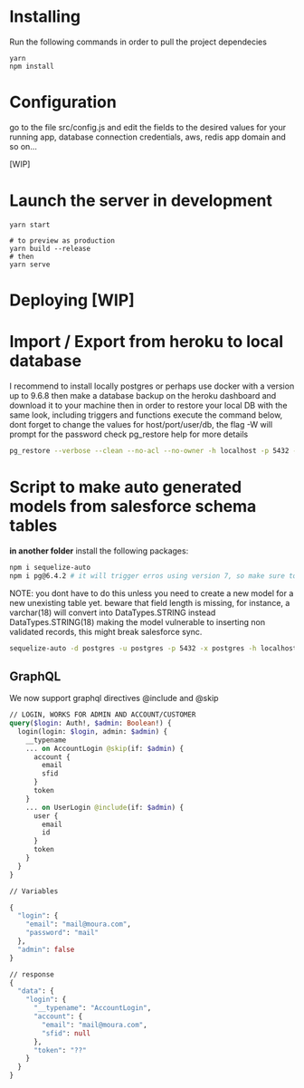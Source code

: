 # Installing

Run the following commands in order to pull the project dependecies
```
yarn
npm install
```

# Configuration

go to the file src/config.js and edit the fields to the desired values for your running app,
database connection credentials, aws, redis app domain and so on...

[WIP]

# Launch the server in development
```
yarn start

# to preview as production
yarn build --release
# then
yarn serve
```

# Deploying [WIP]

# Import / Export from heroku to local database

I recommend to install locally postgres or perhaps use docker with a version up to 9.6.8
then make a database backup on the heroku dashboard and download it to your machine
then in order to restore your local DB with the same look, including triggers and functions
execute the command below, dont forget to change the values for host/port/user/db, the flag -W will prompt for the password
check pg_restore help for more details

```bash
pg_restore --verbose --clean --no-acl --no-owner -h localhost -p 5432 -U postgres -d postgres -W path/to/my/heroku_database_dump_file
```


# Script to make auto generated models from salesforce schema tables

**in another folder** install the following packages:

```bash
npm i sequelize-auto
npm i pg@6.4.2 # it will trigger erros using version 7, so make sure to use this version
```

NOTE: you dont have to do this unless you need to create a new model for a new unexisting table yet.
beware that field length is missing, for instance, a varchar(18) will convert into DataTypes.STRING instead DataTypes.STRING(18)
making the model vulnerable to inserting non validated records, this might break salesforce sync.

```bash
sequelize-auto -d postgres -u postgres -p 5432 -x postgres -h localhost -e postgres -s salesforce -c ./config.json -o ./models
```


## GraphQL
We now support graphql directives @include and @skip

```graphql
// LOGIN, WORKS FOR ADMIN AND ACCOUNT/CUSTOMER
query($login: Auth!, $admin: Boolean!) {
  login(login: $login, admin: $admin) {
    __typename
    ... on AccountLogin @skip(if: $admin) {
      account {
        email
        sfid
      }
      token
    }
    ... on UserLogin @include(if: $admin) {
      user {
        email
        id
      }
      token
    }
  }
}

// Variables

{
  "login": {
    "email": "mail@moura.com",
    "password": "mail"
  },
  "admin": false
}

// response
{
  "data": {
    "login": {
      "__typename": "AccountLogin",
      "account": {
        "email": "mail@moura.com",
        "sfid": null
      },
      "token": "??"
    }
  }
}
```